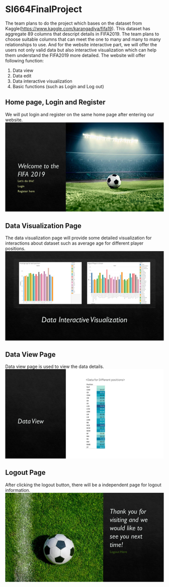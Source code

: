 # SI664FinalProject 

The team plans to do the project which bases on the dataset from
Kaggle(https://www.kaggle.com/karangadiya/fifa19). This dataset has aggregate 89
columns that descript details in FIFA2019. The team plans to choose suitable
columns that can meet the one to many and many to many relationships to use.
And for the website interactive part, we will offer the users not only valid data but
also interactive visualization which can help them understand the FIFA2019 more
detailed.
The website will offer following function:
1. Data view
2. Data edit
3. Data interactive visualization
4. Basic functions (such as Login and Log out)

## Home page, Login and Register
We will put login and register on the same home page after entering our website.
![the beginning page](https://github.com/yutongliu96/SI664FinalProject/blob/master/UI/login.JPG)

## Data Visualization Page
The data visualization page will provide some detailed visualization for interactions about dataset such as average age for different player positions.
![DV page](https://github.com/yutongliu96/SI664FinalProject/blob/master/UI/data_visualization.JPG)

## Data View Page
Data view page is used to view the data details.
![data view page](https://github.com/yutongliu96/SI664FinalProject/blob/master/UI/data_view.JPG)

## Logout Page
After clicking the logout button, there will be a independent page for logout information.
![log out page](https://github.com/yutongliu96/SI664FinalProject/blob/master/UI/logout.JPG)
